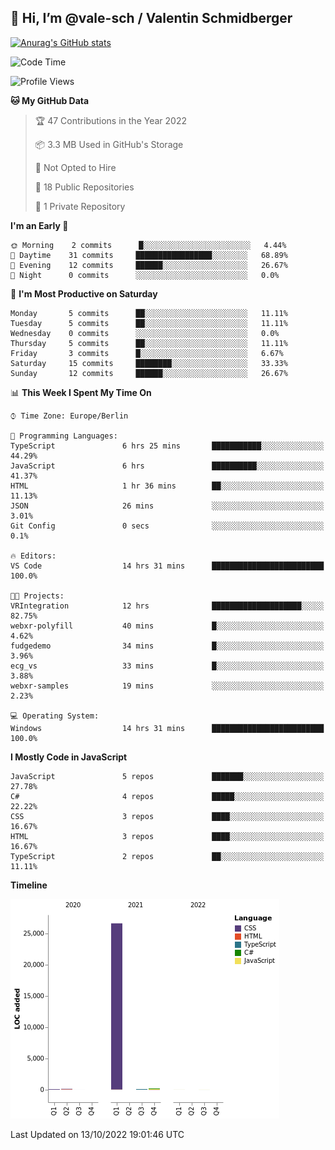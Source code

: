 ## 👋 Hi, I’m @vale-sch / Valentin Schmidberger

[![Anurag's GitHub stats](https://github-readme-stats.vercel.app/api?username=vale-sch)](https://github.com/anuraghazra/github-readme-stats)





<!--START_SECTION:waka-->
![Code Time](http://img.shields.io/badge/Code%20Time-10%20hrs%2041%20mins-blue)

![Profile Views](http://img.shields.io/badge/Profile%20Views-74-blue)



**🐱 My GitHub Data** 

> 🏆 47 Contributions in the Year 2022
 > 
> 📦 3.3 MB Used in GitHub's Storage 
 > 
> 🚫 Not Opted to Hire
 > 
> 📜 18 Public Repositories 
 > 
> 🔑 1 Private Repository 
 > 
**I'm an Early 🐤** 

```text
🌞 Morning    2 commits      █░░░░░░░░░░░░░░░░░░░░░░░░   4.44% 
🌆 Daytime    31 commits     █████████████████░░░░░░░░   68.89% 
🌃 Evening    12 commits     ██████░░░░░░░░░░░░░░░░░░░   26.67% 
🌙 Night      0 commits      ░░░░░░░░░░░░░░░░░░░░░░░░░   0.0%

```
📅 **I'm Most Productive on Saturday** 

```text
Monday       5 commits      ██░░░░░░░░░░░░░░░░░░░░░░░   11.11% 
Tuesday      5 commits      ██░░░░░░░░░░░░░░░░░░░░░░░   11.11% 
Wednesday    0 commits      ░░░░░░░░░░░░░░░░░░░░░░░░░   0.0% 
Thursday     5 commits      ██░░░░░░░░░░░░░░░░░░░░░░░   11.11% 
Friday       3 commits      █░░░░░░░░░░░░░░░░░░░░░░░░   6.67% 
Saturday     15 commits     ████████░░░░░░░░░░░░░░░░░   33.33% 
Sunday       12 commits     ██████░░░░░░░░░░░░░░░░░░░   26.67%

```


📊 **This Week I Spent My Time On** 

```text
⌚︎ Time Zone: Europe/Berlin

💬 Programming Languages: 
TypeScript               6 hrs 25 mins       ███████████░░░░░░░░░░░░░░   44.29% 
JavaScript               6 hrs               ██████████░░░░░░░░░░░░░░░   41.37% 
HTML                     1 hr 36 mins        ██░░░░░░░░░░░░░░░░░░░░░░░   11.13% 
JSON                     26 mins             ░░░░░░░░░░░░░░░░░░░░░░░░░   3.01% 
Git Config               0 secs              ░░░░░░░░░░░░░░░░░░░░░░░░░   0.1%

🔥 Editors: 
VS Code                  14 hrs 31 mins      █████████████████████████   100.0%

🐱‍💻 Projects: 
VRIntegration            12 hrs              ████████████████████░░░░░   82.75% 
webxr-polyfill           40 mins             █░░░░░░░░░░░░░░░░░░░░░░░░   4.62% 
fudgedemo                34 mins             █░░░░░░░░░░░░░░░░░░░░░░░░   3.96% 
ecg_vs                   33 mins             █░░░░░░░░░░░░░░░░░░░░░░░░   3.88% 
webxr-samples            19 mins             ░░░░░░░░░░░░░░░░░░░░░░░░░   2.23%

💻 Operating System: 
Windows                  14 hrs 31 mins      █████████████████████████   100.0%

```

**I Mostly Code in JavaScript** 

```text
JavaScript               5 repos             ███████░░░░░░░░░░░░░░░░░░   27.78% 
C#                       4 repos             █████░░░░░░░░░░░░░░░░░░░░   22.22% 
CSS                      3 repos             ████░░░░░░░░░░░░░░░░░░░░░   16.67% 
HTML                     3 repos             ████░░░░░░░░░░░░░░░░░░░░░   16.67% 
TypeScript               2 repos             ██░░░░░░░░░░░░░░░░░░░░░░░   11.11%

```


**Timeline**

![Chart not found](https://raw.githubusercontent.com/vale-sch/vale-sch/main/charts/bar_graph.png) 


 Last Updated on 13/10/2022 19:01:46 UTC


